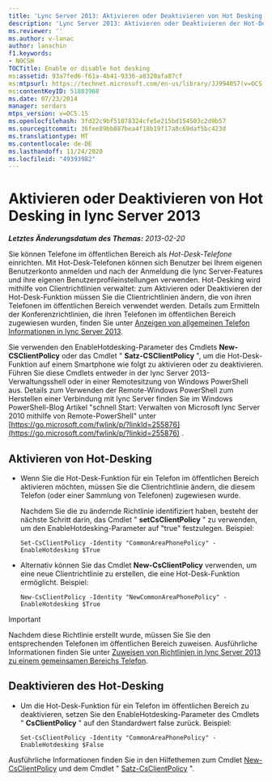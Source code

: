 ```yaml
---
title: 'Lync Server 2013: Aktivieren oder Deaktivieren von Hot Desking'
description: 'Lync Server 2013: Aktivieren oder Deaktivieren der Hot-Desk-Funktion.'
ms.reviewer: ''
ms.author: v-lanac
author: lanachin
f1.keywords:
- NOCSH
TOCTitle: Enable or disable hot desking
ms:assetid: 93a7fed6-f61a-4b41-9336-a8320afa87cf
ms:mtpsurl: https://technet.microsoft.com/en-us/library/JJ994057(v=OCS.15)
ms:contentKeyID: 51803968
ms.date: 07/23/2014
manager: serdars
mtps_version: v=OCS.15
ms.openlocfilehash: 3fd22c9bf51078324cfe5e215bd154503c2d9b57
ms.sourcegitcommit: 36fee89bb887bea4f18b19f17a8c69daf5bc423d
ms.translationtype: MT
ms.contentlocale: de-DE
ms.lasthandoff: 11/24/2020
ms.locfileid: "49393982"
---
```

# <a name="enable-or-disable-hot-desking-in-lync-server-2013"></a>Aktivieren oder Deaktivieren von Hot Desking in lync Server 2013

<div data-xmlns="http://www.w3.org/1999/xhtml">

<div class="topic" data-xmlns="http://www.w3.org/1999/xhtml" data-msxsl="urn:schemas-microsoft-com:xslt" data-cs="https://msdn.microsoft.com/">

<div data-asp="https://msdn2.microsoft.com/asp">



</div>

<div id="mainSection">

<div id="mainBody">

<span> </span>

_**Letztes Änderungsdatum des Themas:** 2013-02-20_

Sie können Telefone im öffentlichen Bereich als *Hot-Desk-Telefone* einrichten. Mit Hot-Desk-Telefonen können sich Benutzer bei Ihrem eigenen Benutzerkonto anmelden und nach der Anmeldung die lync Server-Features und ihre eigenen Benutzerprofileinstellungen verwenden. Hot-Desking wird mithilfe von Clientrichtlinien verwaltet: zum Aktivieren oder Deaktivieren der Hot-Desk-Funktion müssen Sie die Clientrichtlinien ändern, die von ihren Telefonen im öffentlichen Bereich verwendet werden. Details zum Ermitteln der Konferenzrichtlinien, die ihren Telefonen im öffentlichen Bereich zugewiesen wurden, finden Sie unter [Anzeigen von allgemeinen Telefon Informationen in lync Server 2013](lync-server-2013-view-common-area-phone-information.md).

Sie verwenden den EnableHotdesking-Parameter des Cmdlets **New-CSClientPolicy** oder das Cmdlet " **Satz-CSClientPolicy** ", um die Hot-Desk-Funktion auf einem Smartphone wie folgt zu aktivieren oder zu deaktivieren. Führen Sie diese Cmdlets entweder in der lync Server 2013-Verwaltungsshell oder in einer Remotesitzung von Windows PowerShell aus. Details zum Verwenden der Remote-Windows PowerShell zum Herstellen einer Verbindung mit lync Server finden Sie im Windows PowerShell-Blog Artikel "schnell Start: Verwalten von Microsoft lync Server 2010 mithilfe von Remote-PowerShell" unter [https://go.microsoft.com/fwlink/p/?linkId=255876](https://go.microsoft.com/fwlink/p/?linkid=255876) .

<div>


<div>

## <a name="enabling-hot-desking"></a>Aktivieren von Hot-Desking

  - Wenn Sie die Hot-Desk-Funktion für ein Telefon im öffentlichen Bereich aktivieren möchten, müssen Sie die Clientrichtlinie ändern, die diesem Telefon (oder einer Sammlung von Telefonen) zugewiesen wurde.
    
    Nachdem Sie die zu ändernde Richtlinie identifiziert haben, besteht der nächste Schritt darin, das Cmdlet " **setCsClientPolicy** " zu verwenden, um den EnableHotdesking-Parameter auf "true" festzulegen. Beispiel:
    
        Set-CsClientPolicy -Identity "CommonAreaPhonePolicy" - EnableHotdesking $True

  - Alternativ können Sie das Cmdlet **New-CsClientPolicy** verwenden, um eine neue Clientrichtlinie zu erstellen, die eine Hot-Desk-Funktion ermöglicht. Beispiel:
    
        New-CsClientPolicy -Identity "NewCommonAreaPhonePolicy" - EnableHotdesking $True

</div>

<div>


> [!IMPORTANT]  
> Nachdem diese Richtlinie erstellt wurde, müssen Sie Sie den entsprechenden Telefonen im öffentlichen Bereich zuweisen. Ausführliche Informationen finden Sie unter <A href="lync-server-2013-assign-policies-to-a-common-area-phone.md">Zuweisen von Richtlinien in lync Server 2013 zu einem gemeinsamen Bereichs Telefon</A>.



</div>

<div>

## <a name="disabling-hot-desking"></a>Deaktivieren des Hot-Desking

  - Um die Hot-Desk-Funktion für ein Telefon im öffentlichen Bereich zu deaktivieren, setzen Sie den EnableHotdesking-Parameter des Cmdlets " **CsClientPolicy** " auf den Standardwert false zurück. Beispiel:
    
        Set-CsClientPolicy -Identity "CommonAreaPhonePolicy" - EnableHotdesking $False

</div>

Ausführliche Informationen finden Sie in den Hilfethemen zum Cmdlet [New-CsClientPolicy](https://docs.microsoft.com/powershell/module/skype/New-CsClientPolicy) und dem Cmdlet " [Satz-CsClientPolicy](https://docs.microsoft.com/powershell/module/skype/Set-CsClientPolicy) ".

</div>

</div>

<span> </span>

</div>

</div>

</div>

